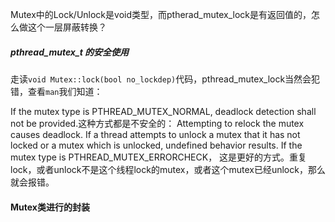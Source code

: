 Mutex中的Lock/Unlock是void类型，而ptherad_mutex_lock是有返回值的，怎么做这个一层屏蔽转换？

##### pthread_mutex_t 的安全使用
走读`void Mutex::lock(bool no_lockdep)`代码，pthread_mutex_lock当然会犯错，查看`man`我们知道：

If the mutex type is PTHREAD_MUTEX_NORMAL, deadlock detection shall not be provided.这种方式都是不安全的：
Attempting to relock the mutex causes deadlock. If a thread attempts to unlock a mutex that it has not locked or a mutex which is unlocked, undefined behavior results.
If the mutex type is PTHREAD_MUTEX_ERRORCHECK， 这是更好的方式。重复lock，或者unlock不是这个线程lock的mutex，或者这个mutex已经unlock，那么就会报错。

#### Mutex类进行的封装

